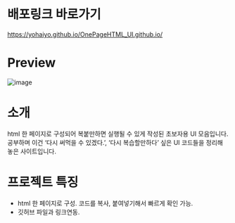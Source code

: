 # 배포링크 바로가기
https://yohaiyo.github.io/OnePageHTML_UI.github.io/

# Preview
![image](https://github.com/YoHaiYo/OnePageHTML_UI.github.io/assets/124754510/a264a861-e00d-42ec-922e-0ae3f5af3d33)

# 소개
html 한 페이지로 구성되어 복붙만하면 실행될 수 있게 작성된 초보자용 UI 모음입니다. 
공부하며 이건 ‘다시 써먹을 수 있겠다.’, ‘다시 복습할만하다’ 싶은 UI 코드들을 정리해 놓은 사이트입니다.

# 프로젝트 특징
- html 한 페이지로 구성. 코드를 복사, 붙여넣기해서 빠르게 확인 가능.
- 깃허브 파일과 링크연동.
